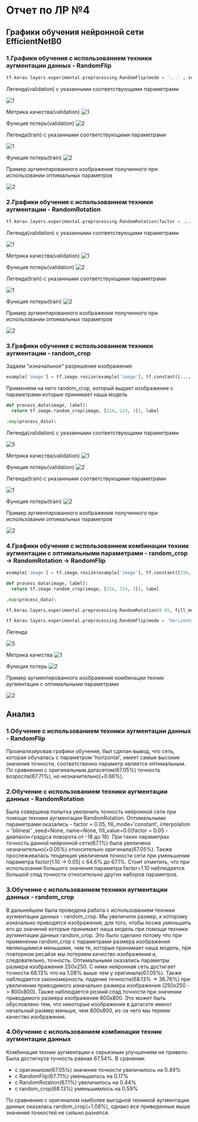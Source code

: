 # Отчет по ЛР №4

## Графики обучения нейронной сети EfficientNetB0
### 1.Графики обучения с использованием техники аугментации данных - RandomFlip


```python
tf.keras.layers.experimental.preprocessing.RandomFlip(mode = '...' , seed=None, name=None)
```

Легенда(validation) с указанными соответствующими параметрами

![1](https://github.com/k0styamba/CNN-food-101/blob/myoutputLab4/Graphs/RandomFlip/Validation.png)

Метрика качества(validation)
![1](https://github.com/k0styamba/CNN-food-101/blob/myoutputLab4/Graphs/RandomFlip/epoch_categorical_accuracy_validation.svg)

Функция потерь(validation)
![2](https://github.com/k0styamba/CNN-food-101/blob/myoutputLab4/Graphs/RandomFlip/epoch_loss_validation.svg)

Легенда(train) с указанными соответствующими параметрами

![1](https://github.com/k0styamba/CNN-food-101/blob/myoutputLab4/Graphs/RandomFlip/Train.png)

Функция потерь(train)
![2](https://github.com/k0styamba/CNN-food-101/blob/myoutputLab4/Graphs/RandomFlip/epoch_loss_train.svg)

Пример аугментированного изображения полученного при использовании оптимальных параметров

![2](https://github.com/k0styamba/CNN-food-101/blob/myoutputLab4/OptimalFlipSample.jpg)

### 2.Графики обучения с использованием техники аугментации - RandomRotation

```python
tf.keras.layers.experimental.preprocessing.RandomRotation(factor = ... , fill_mode = ... , interpolation = ... ,seed=None, name=None, fill_value=0.0)
```

Легенда(validation) с указанными соответствующими параметрами

![1](https://github.com/k0styamba/CNN-food-101/blob/myoutputLab4/Graphs/RandomRotation/Validation.png)

Метрика качества(validation)
![1](https://github.com/k0styamba/CNN-food-101/blob/myoutputLab4/Graphs/RandomRotation/epoch_categorical_accuracy_validation.svg)

Функция потерь(validation)
![2](https://github.com/k0styamba/CNN-food-101/blob/myoutputLab4/Graphs/RandomRotation/epoch_loss_validation.svg)

Легенда(train) с указанными соответствующими параметрами

![1](https://github.com/k0styamba/CNN-food-101/blob/myoutputLab4/Graphs/RandomRotation/Train.png)

Функция потерь(train)
![2](https://github.com/k0styamba/CNN-food-101/blob/myoutputLab4/Graphs/RandomRotation/epoch_loss_train.svg)

Пример аугментированного изображения полученного при использовании оптимальных параметров

![2](https://github.com/k0styamba/CNN-food-101/blob/myoutputLab4/OptimalRotationSample.jpg)

### 3.Графики обучения с использованием техники аугментации - random_crop

Задаем "изначальное" разрешение изображения

```python
example['image'] = tf.image.resize(example['image'], tf.constant([..., ...]), method = 'nearest')
```

Применяем на него random_crop, который выдает изображение с параметрами которые принимает наша модель

```python
def process_data(image, label):
  return tf.image.random_crop(image, [224, 224, 3]), label
```

```python
.map(process_data)\
```

Легенда(validation) с указанными соответствующими параметрами

![5](https://github.com/k0styamba/CNN-food-101/blob/myoutputLab4/Graphs/RandomCrop/Validation.png)

Метрика качества(validation)
![1](https://github.com/k0styamba/CNN-food-101/blob/myoutputLab4/Graphs/RandomCrop/epoch_categorical_accuracy_validation.svg)

Функция потерь(validation)
![2](https://github.com/k0styamba/CNN-food-101/blob/myoutputLab4/Graphs/RandomCrop/epoch_loss_validation.svg)

Легенда(train) с указанными соответствующими параметрами

![1](https://github.com/k0styamba/CNN-food-101/blob/myoutputLab4/Graphs/RandomCrop/Train.png)

Функция потерь(train)
![2](https://github.com/k0styamba/CNN-food-101/blob/myoutputLab4/Graphs/RandomCrop/epoch_loss_train.svg)

Пример аугментированного изображения полученного при использовании оптимальных параметров

![2](https://github.com/k0styamba/CNN-food-101/blob/myoutputLab4/OptimalCropSample.jpg)

### 4.Графики обучения с использованием комбинации техник аугментации с оптимальными параметрами - random_crop -> RandomRotation -> RandomFlip

```python
example['image'] = tf.image.resize(example['image'], tf.constant([250, 250]), method = 'nearest')
```

```python
def process_data(image, label):
  return tf.image.random_crop(image, [224, 224, 3]), label
```

```python
.map(process_data)\
```

```python
tf.keras.layers.experimental.preprocessing.RandomRotation(0.05, fill_mode='constant', interpolation = 'bilinear' ,seed=None, name=None, fill_value=0.0)
```

```python
tf.keras.layers.experimental.preprocessing.RandomFlip(mode = 'horizontal' , seed=None, name=None)
```

Легенда

![5](https://github.com/k0styamba/CNN-food-101/blob/myoutputLab4/Graphs/OptimalComb/Legend.png)

Метрика качества
![1](https://github.com/k0styamba/CNN-food-101/blob/myoutputLab4/Graphs/OptimalComb/epoch_categorical_accuracy.svg)

Функция потерь
![2](https://github.com/k0styamba/CNN-food-101/blob/myoutputLab4/Graphs/OptimalComb/epoch_loss.svg)

Пример аугментированного изображения комбинации техник аугментации с оптимальными параметрами

![2](https://github.com/k0styamba/CNN-food-101/blob/myoutputLab4/OptimalComboSample.jpg)

## Анализ
### 1.Обучение с использованием техники аугментации данных - RandomFlip
Проанализировав графики обучения, был сделан вывод, что сеть, которая обучалась с параметром 'horizontal', имеет самые высокие значения точности, соответственно параметр является оптимальным. По сравнению с оригинальным датасетом(67.05%) точность возросла(67.71%), но незначительно(+0.66%). 

### 2.Обучение с использованием техники аугментации данных - RandomRotation
Была совершена попытка увеличить точность нейронной сети при помощи техники аугментации RandomRotation. Оптимальными параметрами оказались - factor = 0.05, fill_mode='constant', interpolation = 'bilinear' ,seed=None, name=None, fill_value=0.0(factor = 0.05 - диапазон градуса поворота от -18 до 18). При таких параметрах точность данной нейронной сети(67.1%) была увеличена незначительно(+0.05%) относительно оригинала(67.05%). Также прослеживалась тенденция увеличения точности сети при уменьшении параметра factor(1.10 -> 0.05) c 64.6% до 67.1%. Стоит отметить, что при использоании большого значения параметра factor=1.10 наблюдается большой спад точности относительно других наборов параметров.

### 3.Обучение с использованием техники аугментации данных - random_crop
В дальнейшем была проведена работа с использованием техники аугментации данных - random_crop. Мы увеличили размер, к которому изначально приводятся изображения, для того, чтобы позже уменьшить его до значений которые принимает наша модель при помощи техники аугментации данных random_crop. Это было сделано потому что при применении random_crop с параметрами размера изображения являющимися меньшими, чем те, которые принимает наша модель, при повторном ресайзе мы потеряем качество изображения и, следовательно, точность.
Оптимальными оказались параметры размера изображения 250x250. С ними нейронная сеть достигает точности 68.13% что на 1.08% выше чем у оригинала(67.05%). Также наблюдается закономерность: падение точности(68.13% -> 36.76%) при увеличении приводимого изначально размера изображения (250x250 -> 800x800). Также наблюдается резкий спад точности при значении приводимого размера изображения 800х800. Это может быть обусловлено тем, что некоторые изображения в датасете имеют начальный размер меньше, чем 800х800, из-за чего мы теряем качество изображения.

### 4.Обучение с использованием комбинации техник аугментации данных
Комбинация техник аугментации к серьезным улучшениям не привело. Была достигнута точность равная 67.54%.
В сранении:
* с оригиналом(67.05%) значение точности увеличилось на 0.49% 
* с RandomFlip(67.71%) уменьшилось на 0.17% 
* с RandomRotation(67.1%) увеличилось на 0.44%
* c random_crop(68.13%) уменьшимлось на 0.59%

По сравнению с оригиналом наиболее выгодной техникой аугментации данных оказалась random_crop(+1.08%), однако все приведенные выше значения точностей не сильно разнятся.
